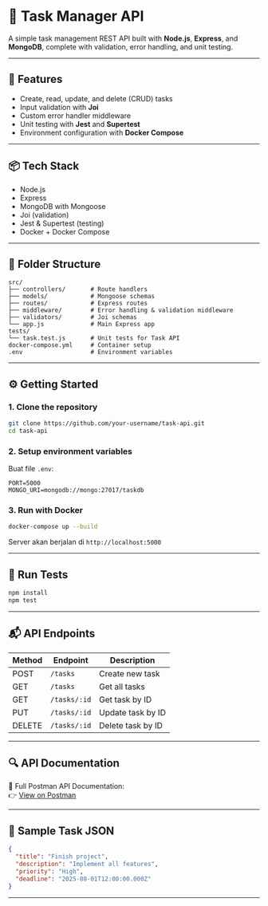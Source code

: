 # 📝 Task Manager API

A simple task management REST API built with **Node.js**, **Express**, and **MongoDB**, complete with validation, error handling, and unit testing.

---

## 🚀 Features

- Create, read, update, and delete (CRUD) tasks  
- Input validation with **Joi**  
- Custom error handler middleware  
- Unit testing with **Jest** and **Supertest**  
- Environment configuration with **Docker Compose**

---

## 📦 Tech Stack

- Node.js  
- Express  
- MongoDB with Mongoose  
- Joi (validation)  
- Jest & Supertest (testing)  
- Docker + Docker Compose

---

## 📁 Folder Structure

```
src/
├── controllers/       # Route handlers
├── models/            # Mongoose schemas
├── routes/            # Express routes
├── middleware/        # Error handling & validation middleware
├── validators/        # Joi schemas
└── app.js             # Main Express app
tests/
└── task.test.js       # Unit tests for Task API
docker-compose.yml     # Container setup
.env                   # Environment variables
```

---

## ⚙️ Getting Started

### 1. Clone the repository

```bash
git clone https://github.com/your-username/task-api.git
cd task-api
```

### 2. Setup environment variables

Buat file `.env`:

```env
PORT=5000
MONGO_URI=mongodb://mongo:27017/taskdb
```

### 3. Run with Docker

```bash
docker-compose up --build
```

Server akan berjalan di `http://localhost:5000`

---

## 🧪 Run Tests

```bash
npm install
npm test
```

---

## 📬 API Endpoints

| Method | Endpoint          | Description           |
|--------|-------------------|-----------------------|
| POST   | `/tasks`          | Create new task       |
| GET    | `/tasks`          | Get all tasks         |
| GET    | `/tasks/:id`      | Get task by ID        |
| PUT    | `/tasks/:id`      | Update task by ID     |
| DELETE | `/tasks/:id`      | Delete task by ID     |

---

## 🔍 API Documentation

📘 Full Postman API Documentation:  
👉 [View on Postman](https://www.postman.com/codcow/workspace/task-manager/request/34493616-ce9846ef-3998-4f22-a5c0-bd4945f58503?action=share&creator=34493616&ctx=documentation)

---

## 📌 Sample Task JSON

```json
{
  "title": "Finish project",
  "description": "Implement all features",
  "priority": "High",
  "deadline": "2025-08-01T12:00:00.000Z"
}
```

---
